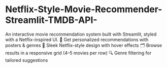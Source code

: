 # Netflix-Style-Movie-Recommender-Streamlit-TMDB-API-
An interactive movie recommendation system built with Streamlit, styled with a Netflix-inspired UI.
🍿 Get personalized recommendations with posters & genres
🎨 Sleek Netflix-style design with hover effects
🗂️ Browse results in a responsive grid (4–5 movies per row)
🔍 Genre filtering for tailored suggestions

